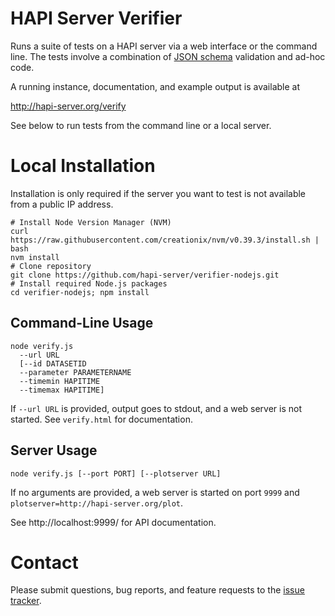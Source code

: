 # HAPI Server Verifier

Runs a suite of tests on a HAPI server via a web interface or the command line. The tests involve a combination of [JSON schema](https://github.com/hapi-server/verifier-nodejs/tree/master/schemas) validation and ad-hoc code.

A running instance, documentation, and example output is available at

http://hapi-server.org/verify

See below to run tests from the command line or a local server.

# Local Installation

Installation is only required if the server you want to test is not available from a public IP address.

```
# Install Node Version Manager (NVM)
curl https://raw.githubusercontent.com/creationix/nvm/v0.39.3/install.sh | bash
nvm install
# Clone repository
git clone https://github.com/hapi-server/verifier-nodejs.git
# Install required Node.js packages
cd verifier-nodejs; npm install
```

## Command-Line Usage

```
node verify.js 
  --url URL 
  [--id DATASETID 
  --parameter PARAMETERNAME 
  --timemin HAPITIME 
  --timemax HAPITIME]
```

If `--url URL` is provided, output goes to stdout, and a web server is not started. See `verify.html` for documentation.

## Server Usage

```
node verify.js [--port PORT] [--plotserver URL]

```

If no arguments are provided, a web server is started on port `9999` and `plotserver=http://hapi-server.org/plot`. 

See http://localhost:9999/ for API documentation.

# Contact

Please submit questions, bug reports, and feature requests to the [issue tracker](https://github.com/hapi-server/verifier-nodejs/issues).
